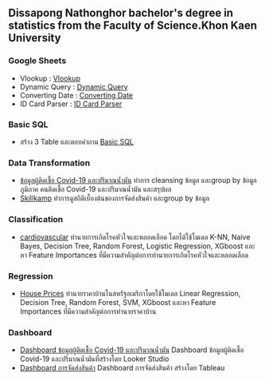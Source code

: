 ## Dissapong Nathonghor bachelor's degree in statistics from the Faculty of Science.Khon Kaen University

### Google Sheets
- Vlookup : [Vlookup](https://docs.google.com/spreadsheets/d/1MidSOCG8lRA22SYUUPJP7r0RGwCXiS7xeFdGsrbtPa4/edit#gid=170494398)
- Dynamic Query : [Dynamic Query](https://docs.google.com/spreadsheets/d/1MidSOCG8lRA22SYUUPJP7r0RGwCXiS7xeFdGsrbtPa4/edit#gid=21776189)
- Converting Date : [Converting Date](https://docs.google.com/spreadsheets/d/1MidSOCG8lRA22SYUUPJP7r0RGwCXiS7xeFdGsrbtPa4/edit#gid=425083492)
- ID Card Parser : [ID Card Parser](https://docs.google.com/spreadsheets/d/1MidSOCG8lRA22SYUUPJP7r0RGwCXiS7xeFdGsrbtPa4/edit#gid=1130838460)

### Basic SQL   
- สร้าง 3 Table และตอบคำถาม [Basic SQL](https://github.com/DissapongNTH/Portfolio/blob/main/Basic%20SQL)

### Data Transformation  
- [ข้อมูลผู้ติดเชื้อ Covid-19 และปริมาณน้ำมัน](https://github.com/DissapongNTH/Portfolio/blob/main/Data%20Transformation%20.ipynb) ทำการ cleansing ข้อมูล และgroup by ข้อมูล ภูมิภาค คนติดเชื้อ Covid-19 และปริมาณน้ำมัน และสรุปผล
- [Skillkamp](https://github.com/DissapongNTH/Portfolio/blob/main/skillkamp.ipynb) ทำการดูสถิติเบื้องต้นของการจัดส่งสินค้า และgroup by ข้อมูล
### Classification
- [cardiovascular](https://github.com/DissapongNTH/Portfolio/blob/main/Classificition.ipynb) ทำนายการเกิดโรคหัวใจและหลอดเลือด โดยได้ใช้โมเดล K-NN, Naive Bayes, Decision Tree, Random Forest, Logistic Regression, XGboost และหา Feature Importances ที่มีความสำคัญต่อการทำนายการเกิดโรคหัวใจและหลอดเลือด

### Regression
- [House Prices](https://github.com/DissapongNTH/Portfolio/blob/main/Regression.ipynb) ทำนายราคาบ้านในสหรัฐอเมริกาโดยใช้โมเดล Linear Regression, Decision Tree, Random Forest, SVM, XGboost และหา Feature Importances ที่มีความสำคัญต่อการทำนายราคาบ้าน

### Dashboard
- [Dashboard ข้อมูลผู้ติดเชื้อ Covid-19 และปริมาณน้ำมัน](https://lookerstudio.google.com/reporting/f8ab3c00-37c7-4b7a-b11d-5158d236b145) Dashboard ข้อมูลผู้ติดเชื้อ Covid-19 และปริมาณน้ำมันที่สร้างโดย Looker Studio 
- [Dashboard การจัดส่งสินค้า](https://public.tableau.com/app/profile/dissapong.nathonghhor/viz/SkillKamp/1_1) Dashboard การจัดส่งสินค้า สร้างโดย Tableau
